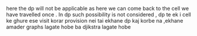 here the dp will not be applicable as here we can come back to the cell we have travelled once .
In dp such possibility is not considered , dp te ek i cell ke ghure ese visit korar provision nei tai ekhane dp kaj korbe na ,ekhane amader graphs lagate hobe ba djikstra lagate hobe